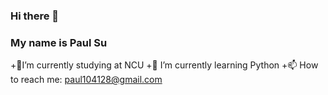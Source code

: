 ### Hi there 👋

### My name is Paul Su
+🔭I’m currently studying at NCU
+🌱 I’m currently learning Python
+📫 How to reach me: paul104128@gmail.com

<!--
**PaulSu0905/PaulSu0905** is a ✨ _special_ ✨ repository because its `README.md` (this file) appears on your GitHub profile.
My name is Paul Su

-🔭I’m currently studying at NCU

-🌱 I’m currently learning Python

-📫 How to reach me: paul104128@gmail.com
